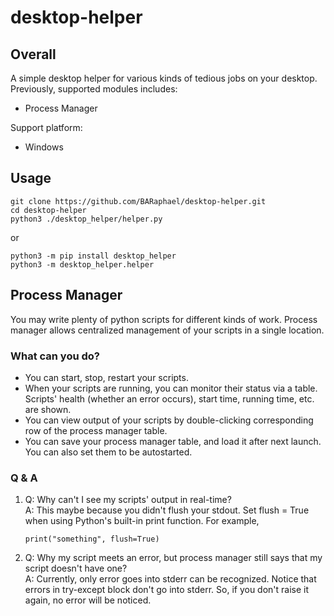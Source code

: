 # desktop-helper
## Overall
A simple desktop helper for various kinds of tedious jobs on your desktop. Previously, supported modules includes:
- Process Manager

Support platform:
- Windows
## Usage
```
git clone https://github.com/BARaphael/desktop-helper.git
cd desktop-helper
python3 ./desktop_helper/helper.py
```
or
```
python3 -m pip install desktop_helper
python3 -m desktop_helper.helper
```
## Process Manager
You may write plenty of python scripts for different kinds of work. Process manager allows centralized management of your scripts in a single location.    
### What can you do?
- You can start, stop, restart your scripts. 
- When your scripts are running, you can monitor their status via a table. Scripts' health (whether an error occurs), start time, running time, etc. are shown.
- You can view output of your scripts by double-clicking corresponding row of the process manager table.
- You can save your process manager table, and load it after next launch. You can also set them to be autostarted.
### Q & A
1.  Q: Why can't I see my scripts' output in real-time?  
    A: This maybe because you didn't flush your stdout. Set flush = True when using Python's built-in print function. For example, 
    ```
    print("something", flush=True)
    ```
2.  Q: Why my script meets an error, but process manager still says that my script doesn't have one?  
    A: Currently, only error goes into stderr can be recognized. Notice that errors in try-except block don't go into stderr. So, if you don't raise it again, no error will be noticed.